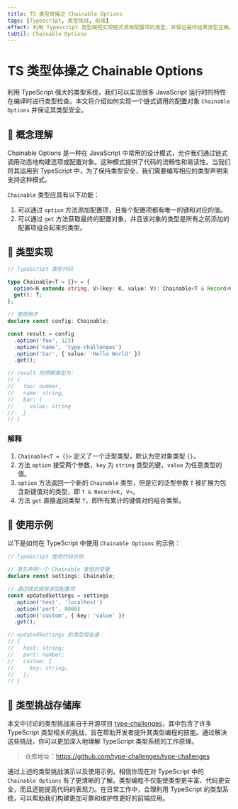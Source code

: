 ```yaml
---
title: TS 类型体操之 Chainable Options
tags: [Typescript, 类型挑战, 前端]
effect: 利用 Typescript 类型编程实现链式调用配置项的类型，并保证最终结果类型正确。
tsUtil: Chainable Options
---
```


# TS 类型体操之 Chainable Options

利用 TypeScript 强大的类型系统，我们可以实现很多 JavaScript 运行时的特性在编译时进行类型检查。本文将介绍如何实现一个链式调用的配置对象 `Chainable Options` 并保证其类型安全。

## 📜 概念理解

Chainable Options 是一种在 JavaScript 中常用的设计模式，允许我们通过链式调用动态地构建选项或配置对象。这种模式提供了代码的流畅性和易读性。当我们将其运用到 TypeScript 中，为了保持类型安全，我们需要编写相应的类型声明来支持这种模式。

`Chainable` 类型应具有以下功能：
1. 可以通过 `option` 方法添加配置项，且每个配置项都有唯一的键和对应的值。
2. 可以通过 `get` 方法获取最终的配置对象，并且该对象的类型是所有之前添加的配置项组合起来的类型。

## 🚀 类型实现

```ts
// TypeScript 类型代码

type Chainable<T = {}> = {
  option<K extends string, V>(key: K, value: V): Chainable<T & Record<K, V>>;
  get(): T;
};

// 使用例子
declare const config: Chainable;

const result = config
  .option('foo', 123)
  .option('name', 'type-challenges')
  .option('bar', { value: 'Hello World' })
  .get();

// result 的预期类型为:
// {
//   foo: number,
//   name: string,
//   bar: {
//     value: string
//   }
// }
```

### 解释

1. `Chainable<T = {}>` 定义了一个泛型类型，默认为空对象类型 `{}`。
2. 方法 `option` 接受两个参数，`key` 为 `string` 类型的键，`value` 为任意类型的值。
3. `option` 方法返回一个新的 `Chainable` 类型，但是它的泛型参数 `T` 被扩展为包含新键值对的类型，即 `T & Record<K, V>`。
4. 方法 `get` 直接返回类型 `T`，即所有累计的键值对的组合类型。

## 🧩 使用示例

以下是如何在 TypeScript 中使用 `Chainable Options` 的示例：

```ts
// TypeScript 使用代码示例

// 首先声明一个 Chainable 类型的变量
declare const settings: Chainable;

// 通过链式调用添加配置项
const updatedSettings = settings
  .option('host', 'localhost')
  .option('port', 8080)
  .option('custom', { key: 'value' })
  .get();

// updatedSettings 的类型现在是：
// {
//   host: string;
//   port: number;
//   custom: {
//     key: string;
//   };
// }
```

## 📂 类型挑战存储库

本文中讨论的类型挑战来自于开源项目 [type-challenges](https://github.com/type-challenges/type-challenges)，其中包含了许多 TypeScript 类型相关的挑战，旨在帮助开发者提升其类型编程的技能。通过解决这些挑战，你可以更加深入地理解 TypeScript 类型系统的工作原理。

> 仓库地址：https://github.com/type-challenges/type-challenges

通过上述的类型挑战演示以及使用示例，相信你现在对 TypeScript 中的 `Chainable Options` 有了更清晰的了解。类型编程不仅能使类型更丰富、代码更安全，而且还能提高代码的表现力。在日常工作中，合理利用 TypeScript 的类型系统，可以帮助我们构建更加可靠和维护性更好的前端应用。
